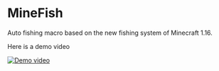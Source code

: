 # MineFish
Auto fishing macro based on the new fishing system of Minecraft 1.16.

Here is a demo video


[![Demo video](https://img.youtube.com/vi/VgXesd1Zqqg/0.jpg)](https://www.youtube.com/watch?v=VgXesd1Zqqg)
